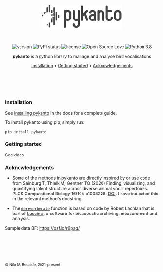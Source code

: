 <br>
<br>
<div align='center'>

<a href="https://nilomr.github.io/pykanto">
    <img src="docs/custom/pykanto-logo-grey-04.svg" alt="pykanto logo" title="pykanto" height="80" style="padding-bottom:1em !important;" />
</a>

<br>
<br>

![version](https://img.shields.io/badge/package_version-0.1.0-orange)
![PyPI status](https://img.shields.io/pypi/status/ansicolortags.svg)
![license](https://img.shields.io/github/license/mashape/apistatus.svg)
![Open Source Love](https://img.shields.io/badge/open%20source%3F-yes!-lightgrey)
![Python 3.8](https://img.shields.io/badge/python->=3.8-blue.svg)

**pykanto** is a python library to manage and analyse bird vocalisations

[Installation](#installation) •
[Getting started](#getting-started) •
[Acknowledgements](#acknowledgements)
# ㅤ

</div>

### Installation

See [installing pykanto](https://nilomr.github.io/pykanto/contents/1_getting-started.html) in the docs for a complete guide.

To install pykanto using pip, simply run:
```
pip install pykanto
```
### Getting started

See docs
### Acknowledgements

- Some of the methods in pykanto are directly inspired by or use code from Sainburg T, Thielk M, Gentner TQ (2020) Finding, visualizing, and quantifying latent structure across diverse animal vocal repertoires. PLOS Computational Biology 16(10): e1008228. [DOI](https://doi.org/10.1371/journal.pcbi.1008228). I have indicated this in the relevant method's docstring.

- The [`dereverberate`](https://github.com/nilomr/pykanto/blob/b11f3b59301f444f8098d76da96cc87bd9cb624b/pykanto/signal/filter.py#L14) function is based on code by Robert Lachlan that is part of [Luscinia](https://rflachlan.github.io/Luscinia/), a software for bioacoustic archiving, measurement and analysis.

Sample data 
BF: https://osf.io/r6paq/

# ㅤ
<sub>© Nilo M. Recalde, 2021-present</sub>

